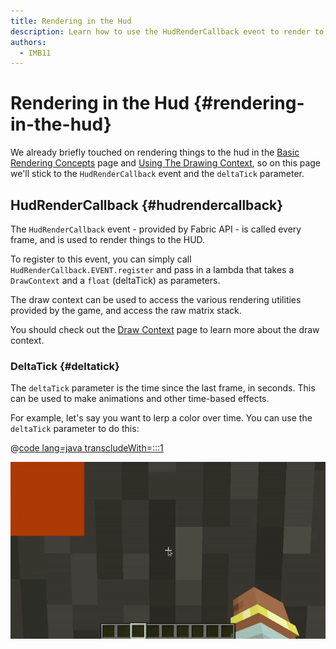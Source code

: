 ```yaml
---
title: Rendering in the Hud
description: Learn how to use the HudRenderCallback event to render to the hud.
authors:
  - IMB11
---
```


# Rendering in the Hud {#rendering-in-the-hud}

We already briefly touched on rendering things to the hud in the [Basic Rendering Concepts](./basic-concepts) page and [Using The Drawing Context](./draw-context), so on this page we'll stick to the `HudRenderCallback` event and the `deltaTick` parameter.

## HudRenderCallback {#hudrendercallback}

The `HudRenderCallback` event - provided by Fabric API - is called every frame, and is used to render things to the HUD.

To register to this event, you can simply call `HudRenderCallback.EVENT.register` and pass in a lambda that takes a `DrawContext` and a `float` (deltaTick) as parameters.

The draw context can be used to access the various rendering utilities provided by the game, and access the raw matrix stack.

You should check out the [Draw Context](./draw-context) page to learn more about the draw context.

### DeltaTick {#deltatick}

The `deltaTick` parameter is the time since the last frame, in seconds. This can be used to make animations and other time-based effects.

For example, let's say you want to lerp a color over time. You can use the `deltaTick` parameter to do this:

@[code lang=java transcludeWith=:::1](@/reference/1.20.4/src/client/java/com/example/docs/rendering/HudRenderingEntrypoint.java)

![Lerping a color over time](/assets/develop/rendering/hud-rendering-deltatick.webp)
